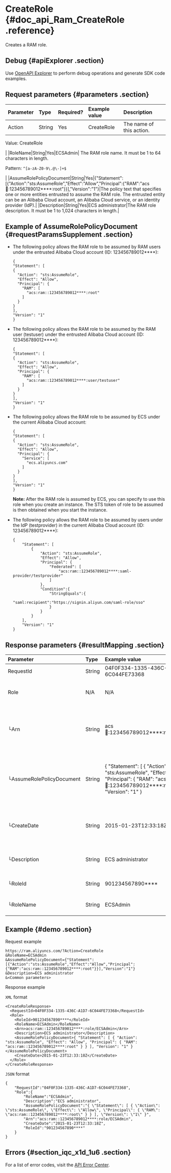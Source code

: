 # CreateRole {#doc_api_Ram_CreateRole .reference}

Creates a RAM role.

## Debug {#apiExplorer .section}

Use [OpenAPI Explorer](https://api.aliyun.com/#product=Ram&api=CreateRole) to perform debug operations and generate SDK code examples.

## Request parameters {#parameters .section}

|Parameter|Type|Required?|Example value|Description|
|:--------|:---|:--------|:------------|:----------|
|Action|String|Yes|CreateRole| The name of this action.

 Value: CreateRole

 |
|RoleName|String|Yes|ECSAdmin| The RAM role name. It must be 1 to 64 characters in length.

 Pattern: `^[a-zA-Z0-9\.@\-]+$`

 |
|AssumeRolePolicyDocument|String|Yes|\{"Statement":\[\{"Action":"sts:AssumeRole","Effect":"Allow","Principal":\{"RAM":"acs:ram::123456789012\*\*\*\*:root"\}\}\],"Version":"1"\}|The policy text that specifies one or more entities entrusted to assume the RAM role. The entrusted entity can be an Alibaba Cloud account, an Alibaba Cloud service, or an identity provider \(IdP\).|
|Description|String|Yes|ECS administrator|The RAM role description. It must be 1 to 1,024 characters in length.|

## Example of AssumeRolePolicyDocument {#requestParamsSupplement .section}

-   The following policy allows the RAM role to be assumed by RAM users under the entrusted Alibaba Cloud account \(ID: 123456789012\*\*\*\*\):

    ``` {#codeblock_42b_8ed_xi3}
    {
    "Statement": [
    {
      "Action": "sts:AssumeRole",
      "Effect": "Allow",
      "Principal": {
        "RAM": [
          "acs:ram::123456789012****:root"
        ]
      }
    }
    ],
    "Version": "1"
    }
    ```

-   The following policy allows the RAM role to be assumed by the RAM user \(testuser\) under the entrusted Alibaba Cloud account \(ID: 123456789012\*\*\*\*\):

    ``` {#codeblock_six_a47_akl}
    {
    "Statement": [
    {
      "Action": "sts:AssumeRole",
      "Effect": "Allow",
      "Principal": {
        "RAM": [
          "acs:ram::123456789012****:user/testuser"
        ]
      }
    }
    ],
    "Version": "1"
    }
    ```

-   The following policy allows the RAM role to be assumed by ECS under the current Alibaba Cloud account:

    ``` {#codeblock_tz5_drp_quv}
    {
    "Statement": [
    {
      "Action": "sts:AssumeRole",
      "Effect": "Allow",
      "Principal": {
        "Service": [
          "ecs.aliyuncs.com"
        ]
      }
    }
    ],
    "Version": "1"
    }
    ```

    **Note:** After the RAM role is assumed by ECS, you can specify to use this role when you create an instance. The STS token of role to be assumed is then obtained when you start the instance.

-   The following policy allows the RAM role to be assumed by users under the IdP \(testprovider\) in the current Alibaba Cloud account \(ID: 123456789012\*\*\*\*\):

    ``` {#codeblock_2di_2l2_90t}
    {
        "Statement": [
            {
                "Action": "sts:AssumeRole",
                "Effect": "Allow",
                "Principal": {
                    "Federated": [
                        "acs:ram::123456789012****:saml-provider/testprovider"
                    ]
                },
                "Condition":{
                    "StringEquals":{
                        "saml:recipient":"https://signin.aliyun.com/saml-role/sso"
                    }
                }
            }
        ],
        "Version": "1"
    }
    ```


## Response parameters {#resultMapping .section}

|Parameter|Type|Example value|Description|
|:--------|:---|:------------|:----------|
|RequestId|String|04F0F334-1335-436C-A1D7-6C044FE73368|The request ID.|
|Role|N/A|N/A|The information about the RAM role.|
|└Arn|String|acs:ram::123456789012\*\*\*\*:role/ECSAdmin|The Alibaba Cloud Resource Name \(ARN\) of the RAM role.|
|└AssumeRolePolicyDocument|String|\{ "Statement": \[ \{ "Action": "sts:AssumeRole", "Effect": "Allow", "Principal": \{ "RAM": "acs:ram::123456789012\*\*\*\*:root" \} \} \], "Version": "1" \}|The policy that specifies the entity entrusted to assume the RAM role.|
|└CreateDate|String|2015-01-23T12:33:18Z|The date and time when the RAM role was created.|
|└Description|String|ECS administrator|The description of the RAM role.|
|└RoleId|String|901234567890\*\*\*\*|The ID of the RAM role.|
|└RoleName|String|ECSAdmin|The name of the RAM role.|

## Example {#demo .section}

Request example

``` {#request_demo}
https://ram.aliyuncs.com/?Action=CreateRole
&RoleName=ECSAdmin
&AssumeRolePolicyDocument={"Statement":[{"Action":"sts:AssumeRole","Effect":"Allow","Principal":{"RAM":"acs:ram::123456789012****:root"}}],"Version":"1"}
&Description=ECS administrator
&<Common parameters>
```

Response example

`XML` format

``` {#xml_return_success_demo}
<CreateRoleResponse>
  <RequestId>04F0F334-1335-436C-A1D7-6C044FE73368</RequestId>
  <Role>
    <RoleId>901234567890****</RoleId>
    <RoleName>ECSAdmin</RoleName>
    <Arn>acs:ram::123456789012****:role/ECSAdmin</Arn>
    <Description>ECS administrator</Description>
    <AssumeRolePolicyDocument>{ "Statement": [ { "Action": "sts:AssumeRole", "Effect": "Allow", "Principal": { "RAM": "acs:ram::123456789012****:root" } } ], "Version": "1" }</AssumeRolePolicyDocument>
    <CreateDate>2015-01-23T12:33:18Z</CreateDate>
  </Role>
</CreateRoleResponse>
```

`JSON` format

``` {#json_return_success_demo}
{
    "RequestId":"04F0F334-1335-436C-A1D7-6C044FE73368",
    "Role":{
        "RoleName":"ECSAdmin",
        "Description":"ECS administrator",
        "AssumeRolePolicyDocument":"{ \"Statement\": [ { \"Action\": \"sts:AssumeRole\", \"Effect\": \"Allow\", \"Principal\": { \"RAM\": \"acs:ram::123456789012****:root\" } } ], \"Version\": \"1\" }",
        "Arn":"acs:ram::123456789012****:role/ECSAdmin",
        "CreateDate":"2015-01-23T12:33:18Z",
        "RoleId":"901234567890****"
    }
}
```

## Errors {#section_iqc_x1d_1u6 .section}

For a list of error codes, visit the [API Error Center](https://error-center.alibabacloud.com/status/product/Ram?spm=5176.10421674.0.0.29c5cav7cav7Io).

